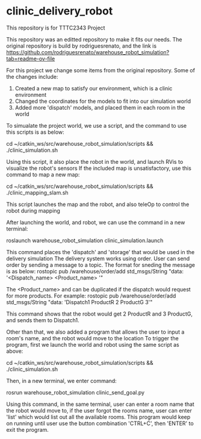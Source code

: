 # clinic_delivery_robot
This repository is for TTTC2343 Project

This repository was an editted repository to make it fits our needs.
The original repository is build by rodriguesrenato, and the link is
https://github.com/rodriguesrenato/warehouse_robot_simulation?tab=readme-ov-file

For this project we change some items from the original repository. Some of the changes include:
1. Created a new map to satisfy our environment, which is a clinic environment
2. Changed the coordinates for the models to fit into our simulation world
3. Added more 'dispatch' models, and placed them in each room in the world

To simualate the project world, we use a script, and the command to use this scripts is as below:

cd ~/catkin_ws/src/warehouse_robot_simulation/scripts && ./clinic_simulation.sh

Using this script, it also place the robot in the world, and launch RVis to visualize the robot's sensors
If the included map is unsatisfactory, use this command to map a new map:

cd ~/catkin_ws/src/warehouse_robot_simulation/scripts && ./clinic_mapping_slam.sh

This script launches the map and the robot, and also teleOp to control the robot during mapping

After launching the world, and robot, we can use the command in a new terminal:

roslaunch warehouse_robot_simulation clinic_simulation.launch

This command places the 'dispatch' and 'storage' that would be used in the delivery simulation
The delivery system works using order. User can send order by sending a message to a topic.
The format for sneding the message is as below:
rostopic pub /warehouse/order/add std_msgs/String "data: '<Dispatch_name> <Product_name> <Quantity>'"

The <Product_name> and <Quantity> can be duplicated if the dispatch would request for more products.
For example:
rostopic pub /warehouse/order/add std_msgs/String "data: 'Dispatch1 ProductR 2 ProductG 3'"

This command shows that the robot would get 2 ProductR and 3 ProductG, and sends them to Dispatch1.


Other than that, we also added a program that allows the user to input a room's name, and the robot would move to the location
To trigger the program, first we launch the world and robot using the same script as above:

cd ~/catkin_ws/src/warehouse_robot_simulation/scripts && ./clinic_simulation.sh

Then, in a new terminal, we enter command:

rosrun warehouse_robot_simulation clinic_send_goal.py

Using this command, in the same terminal, user can enter a room name that the robot would move to, if the user forgot the rooms name, user can enter 'list' which would list out all the available rooms.
This program would keep on running until user use the button combination 'CTRL+C', then 'ENTER' to exit the program.
